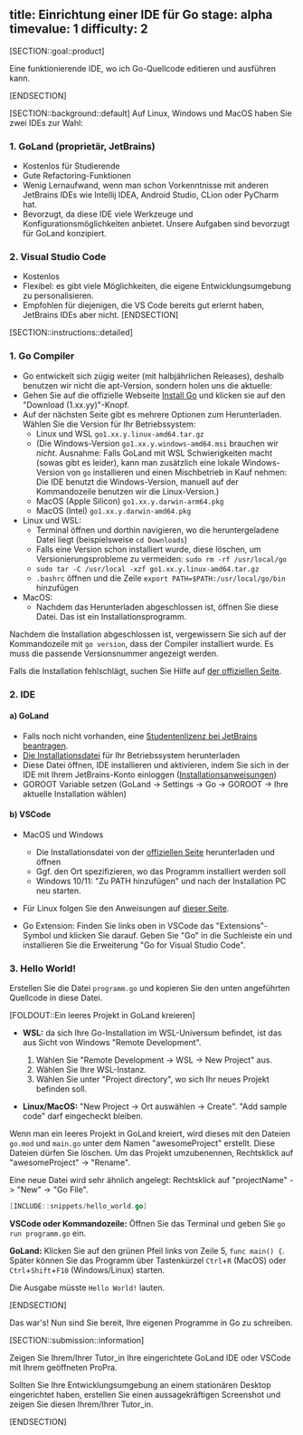 title: Einrichtung einer IDE für Go
stage: alpha
timevalue: 1
difficulty: 2
---

[SECTION::goal::product]

Eine funktionierende IDE, wo ich Go-Quellcode editieren und ausführen kann.

[ENDSECTION]

[SECTION::background::default]
Auf Linux, Windows und MacOS haben Sie zwei IDEs zur Wahl:


### 1. GoLand (proprietär, JetBrains)

- Kostenlos für Studierende
- Gute Refactoring-Funktionen
- Wenig Lernaufwand, wenn man schon Vorkenntnisse mit anderen JetBrains IDEs wie
  Intellij IDEA, Android Studio, CLion oder PyCharm hat.
- Bevorzugt, da diese IDE viele Werkzeuge und Konfigurationsmöglichkeiten anbietet. 
  Unsere Aufgaben sind bevorzugt für GoLand konzipiert.


### 2. Visual Studio Code  

- Kostenlos
- Flexibel: es gibt viele Möglichkeiten, die eigene Entwicklungsumgebung zu personalisieren.
- Empfohlen für diejenigen, die VS Code bereits gut erlernt haben, JetBrains IDEs aber nicht.
[ENDSECTION]

[SECTION::instructions::detailed]

### 1. Go Compiler

* Go entwickelt sich zügig weiter (mit halbjährlichen Releases), deshalb benutzen wir nicht die apt-Version, 
  sondern holen uns die aktuelle:
* Gehen Sie auf die offizielle Webseite [Install Go](https://go.dev/doc/install) 
  und klicken sie auf den "Download (1.xx.yy)"-Knopf.
* Auf der nächsten Seite gibt es mehrere Optionen zum Herunterladen. Wählen Sie die Version für Ihr Betriebssystem:
    - Linux und WSL `go1.xx.y.linux-amd64.tar.gz`
    - (Die Windows-Version `go1.xx.y.windows-amd64.msi` brauchen wir _nicht_.
      Ausnahme: Falls GoLand mit WSL Schwierigkeiten macht (sowas gibt es leider), kann man zusätzlich 
      eine lokale Windows-Version von `go` installieren und einen Mischbetrieb in Kauf nehmen: 
      Die IDE benutzt die Windows-Version,
      manuell auf der Kommandozeile benutzen wir die Linux-Version.)
    - MacOS (Apple Silicon) `go1.xx.y.darwin-arm64.pkg`
    - MacOS (Intel) `go1.xx.y.darwin-amd64.pkg`
* Linux und WSL:
    - Terminal öffnen und dorthin navigieren, wo die heruntergeladene Datei liegt (beispielsweise `cd Downloads`)
    - Falls eine Version schon installiert wurde, diese löschen, um Versionierungsprobleme zu vermeiden:
      `sudo rm -rf /usr/local/go`
    - `sudo tar -C /usr/local -xzf go1.xx.y.linux-amd64.tar.gz`
    - `.bashrc` öffnen und die Zeile `export PATH=$PATH:/usr/local/go/bin` hinzufügen
* MacOS:
    - Nachdem das Herunterladen abgeschlossen ist, öffnen Sie diese Datei. Das ist ein Installationsprogramm.

Nachdem die Installation abgeschlossen ist, vergewissern Sie sich auf der Kommandozeile mit `go version`, 
dass der Compiler installiert wurde. Es muss die passende Versionsnummer angezeigt werden. 

Falls die Installation fehlschlägt, suchen Sie Hilfe auf [der offiziellen Seite](https://go.dev/doc/install).


### 2. IDE

#### a) GoLand

* Falls noch nicht vorhanden, eine [Studentenlizenz bei JetBrains beantragen](https://www.jetbrains.com/community/education/#students).
* [Die Installationsdatei](https://www.jetbrains.com/go/) für Ihr Betriebssystem herunterladen
* Diese Datei öffnen, IDE installieren und aktivieren, indem Sie sich in der IDE mit Ihrem JetBrains-Konto einloggen
  ([Installationsanweisungen](https://www.jetbrains.com/help/go/installation-guide.html))
* GOROOT Variable setzen (GoLand -> Settings -> Go -> GOROOT -> Ihre aktuelle Installation wählen)

#### b) VSCode

* MacOS und Windows
    - Die Installationsdatei von der [offiziellen Seite](https://code.visualstudio.com/) herunterladen und öffnen
    - Ggf. den Ort spezifizieren, wo das Programm installiert werden soll
    - Windows 10/11: "Zu PATH hinzufügen" und nach der Installation PC neu starten.

* Für Linux folgen Sie den Anweisungen auf [dieser Seite](https://code.visualstudio.com/docs/setup/linux). 
* Go Extension: Finden Sie links oben in VSCode das "Extensions"-Symbol und klicken Sie darauf. 
  Geben Sie "Go" in die Suchleiste ein und installieren Sie die Erweiterung 
  "Go for Visual Studio Code". 


### 3. Hello World!

Erstellen Sie die Datei `programm.go` und kopieren Sie den unten angeführten Quellcode in diese Datei.

[FOLDOUT::Ein leeres Projekt in GoLand kreieren]

* **WSL:** da sich Ihre Go-Installation im WSL-Universum befindet, ist das aus Sicht von Windows "Remote Development".
    1. Wählen Sie "Remote Development -> WSL -> New Project" aus.
    2. Wählen Sie Ihre WSL-Instanz.
    3. Wählen Sie unter "Project directory", wo sich Ihr neues Projekt befinden soll.

* **Linux/MacOS:** "New Project -> Ort auswählen -> Create". "Add sample code" darf eingecheckt bleiben. 

Wenn man ein leeres Projekt in GoLand kreiert, wird dieses mit den Dateien
`go.mod` und `main.go` unter dem Namen "awesomeProject" erstellt. 
Diese Dateien dürfen Sie löschen. 
Um das Projekt umzubenennen, Rechtsklick auf "awesomeProject" -> "Rename". 

Eine neue Datei wird sehr ähnlich angelegt: Rechtsklick auf "projectName" -> "New" -> "Go File".

```go
[INCLUDE::snippets/hello_world.go]
```

**VSCode oder Kommandozeile:** Öffnen Sie das Terminal und geben Sie `go run programm.go` ein. 

**GoLand:** Klicken Sie auf den grünen Pfeil links von Zeile 5, `func main() {`. 
Später können Sie das Programm über Tastenkürzel `Ctrl`+`R` (MacOS) oder `Ctrl`+`Shift`+`F10` (Windows/Linux) starten.

Die Ausgabe müsste `Hello World!` lauten.

[ENDSECTION]

Das war's! Nun sind Sie bereit, Ihre eigenen Programme in Go zu schreiben.

[SECTION::submission::information]

Zeigen Sie Ihrem/Ihrer Tutor_in Ihre eingerichtete GoLand IDE oder VSCode mit Ihrem geöffneten ProPra.

Sollten Sie Ihre Entwicklungsumgebung an einem stationären Desktop eingerichtet haben, erstellen Sie einen aussagekräftigen Screenshot und zeigen Sie diesen Ihrem/Ihrer Tutor_in.

[ENDSECTION]
